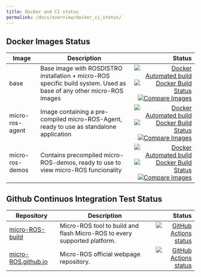 ```yaml
---
title: Docker and CI status
permalink: /docs/overview/docker_ci_status/
---
```


## Docker Images Status

| Image | Description | Status
-|-|-:
| base  | Base image with ROSDISTRO installation + micro-ROS specific build system. Used as base of any other micro-ROS images | [![Docker Automated build](https://img.shields.io/docker/cloud/automated/microros/base.svg?logo=docker)](https://hub.docker.com/r/microros/base/)[![Docker Build Status](https://img.shields.io/docker/cloud/build/microros/base.svg?logo=docker)](https://hub.docker.com/r/microros/base/)[![Compare Images](https://images.microbadger.com/badges/image/microros/base.svg)](https://microbadger.com/images/microros/base)
| micro-ros-agent | Image containing a pre-compiled micro-ROS-Agent, ready to use as standalone application | [![Docker Automated build](https://img.shields.io/docker/cloud/automated/microros/micro-ros-agent.svg?logo=docker)](https://hub.docker.com/r/microros/micro-ros-agent/)[![Docker Build Status](https://img.shields.io/docker/cloud/build/microros/micro-ros-agent.svg?logo=docker)](https://hub.docker.com/r/microros/micro-ros-agent/)[![Compare Images](https://images.microbadger.com/badges/image/microros/micro-ros-agent.svg)](https://microbadger.com/images/microros/micro-ros-agent)
| micro-ros-demos | Contains precompiled micro-ROS-demos, ready to use to view micro-ROS funcionality | [![Docker Automated build](https://img.shields.io/docker/cloud/automated/microros/micro-ros-demos.svg?logo=docker)](https://hub.docker.com/r/microros/micro-ros-demos/)[![Docker Build Status](https://img.shields.io/docker/cloud/build/microros/micro-ros-demos.svg?logo=docker)](https://hub.docker.com/r/microros/micro-ros-demos/)[![Compare Images](https://images.microbadger.com/badges/image/microros/micro-ros-demos.svg)](https://microbadger.com/images/microros/micro-ros-demos)

## Github Continuos Integration Test Status

<!--Add future CI test-->

| Repository | Description | Status
-|-|-:
|[micro-ROS-build](https://github.com/micro-ROS/micro-ros-build)| Micro-ROS tool to build and flash Micro-ROS to every supported platform.|[![GitHub Actions status](https://github.com/micro-ROS/micro-ros-build/workflows/CI/badge.svg)](https://github.com/micro-ROS/micro-ros-build/actions)
|[micro-ROS.github.io](https://github.com/micro-ROS/micro-ROS.github.io)| Micro-ROS official webpage repository.|[![GitHub Actions status](https://github.com/micro-ROS/micro-ROS.github.io/workflows/CI/badge.svg)](https://github.com/micro-ROS/micro-ROS.github.io/actions)

